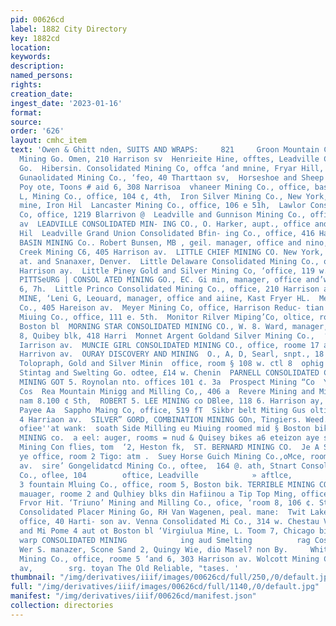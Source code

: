```yaml
---
pid: 00626cd
label: 1882 City Directory
key: 1882cd
location: 
keywords: 
description: 
named_persons: 
rights: 
creation_date: 
ingest_date: '2023-01-16'
format: 
source: 
order: '626'
layout: cmhc_item
text: 'Owen & Ghitt nden, SUITS AND WRAPS:     821     Groon Mountain Consolidated
  Mining Go. Omen, 210 Harrison sv  Henrieite Hine, offtes, Leadville Con, Min- tng
  Go.  Hibersin. Consolidated Mining Co, offca ‘and mnine, Fryar Hill,  Highland Chiot
  Gunaolidated Mining Co., ‘feo, 40 Tharttaon sv,  Horseshoe and Sheep Monutan Mining
  Poy ote, Toons # aid 6, 308 Narrisoa  vhaneer Mining Co., office, basoment Conzt  Ida
  L, Mining Co., office, 104 ¢, 4th,  Iron Silver Mining Co., New York, office ‘and
  mine, Iron Hil  Lancaster Mining Co., office, 106 e 51h,  Lawlor Consoliduted Mining
  Co, office, 1219 Blarrivon @  Leadville and Gunnison Mining Co., office, 408 Harrieou
  av  LEADVILLE CONSOLIDATED MIN- ING CO., O. Harker, aupt., office and mine, Carhonata
  Hil  Leadville Grand Union Consolidated Bfin- ing Co., office, 416 Harrison ay,  LEE
  BASIN MINING Co.. Robert Bunsen, MB , geil. manager, office and nino, Fryer  Lime
  Creek Mining C6, 405 Harrison av.  LITTLE CHIEF MINING CO. New York, 8. F. Plersou,
  at. and Snanaxer, Denver.  Little Delaware Consolidated Mining Co., oftice, 219
  Harrison ay.  Little Piney Gold and Silver Mining Co, ‘office, 119 w. 6th  LITTLE
  PITTSeURG | CONSOL ATED MINING GO., EC. Gi min, manager, office and’works ‘head
  6, 7h.  Little Princo Consolidated Mining Co., office, 210 Harrison av.  MATCHLESS
  MINE, ‘Leni G, Leouard, manager, office and aiine, Kast Fryer HL.  Melly Mibing
  Co., 405 Hareison av.  Meyer Mining Co, office, Harrison Reduc- tian Works,  Mishawaka
  Miuing Co., office, 111 e. 5th.  Monitor Rilver Miping’Co, oltice, room 4 ‘ani 5,
  Boston bl  MORNING STAR CONSOLIDATED MINING CO., W. 8. Ward, manager, roomw # and
  8, Quibey blk, 418 Harri  Monnet Argent Goldand Silver Mining Co.,  ‘office S15
  Iarrison av.  MUNCIE GIRL CONSOLIDATED MINING CO., office, roome 17 aud 18, 802
  Harrivon av.  OURAY DISCOVERY AND MINING  O., A, D, Searl, snpt., 18 Harricon,  ay,                                               Now,
  Tolopraph, Gold and Silver Minin  office, room § 108 w. ctl 8  ophig doasolidated
  Stintag and Swelting Go. odtee, £14 w. Chenin  PARNELL CONSOLIDATED COLD AND SILVER
  MINING GOT 5. Roynolan nto. offices 101 ¢. 3a  Prospect Mining “Co  Yoram, Minn
  Cos  Rea Mountain Minigg and Milling Co,, 406 a  Revere Mining and Miling Co,, offlco,
  nam 8.100 ¢ Sth,  ROBERT 5. LEE MINING co DBlee, 118 6. Harrison ay, oud af boinc,
  Payee Aa  Sappho Maing Co, office, 519 fT  Sikbr belt Miting Gus oltiee, room a
  4 Harriaon av.  SILVER” GORD, COMBINATION MINING GOn, Tingiers. Weed. fon Duungee
  ofiee''at wank:  soath Side Milling eu Miuing roomed mid § Boston bik,  STERLING
  MINING co.  a eel: auger, rooms = nud & Quisey bikes a6 eteizon aye stat of thowest
  Mining Con flies, tom  ‘2, Heston fk,  ST. BERNARD MINING CO.  Je A Surldans Ree
  ye office, room 2 Tigo: atm .  Suey Horse Guich Mining Co.,oMce, room Yo, bo8 Herrieou
  av.  sire’ Gongelidatcd Mining Co., oftee,  164 @. ath, Stnart Consolidated Mining
  Co., oflee, 104        oftice, Leadville            » aftlce,        ‘vabor Shoor,
  3 fountain Mluing Co., office, room 5, Boston bik. TERRIBLE MINING CO-» y. L. Charch,
  mauager, roome 2 and Qulhiey blks din Hafiinou a Tip Top Ming, office and works,
  Frvor Hit. ‘Triuno’ Mining and Milling Co., ofice, ‘room 8, 106 ¢. Sth. ‘Twin Lakes
  Consolidated Placer Mining Go, RH Van Wagenen, peal. mane:  Twit Lakes Mining Go.,
  office, 40 Harti- son av. Venna Consolidated Mi Co., 314 w. Chestau Vietor “Mining
  and Mi Pome 4 aut ot Boston bl ‘Virgiulua Mine, L. Toom 7, Chicago bik., 100.6.  ‘Charles_manayer,
  warp CONSOLIDATED MINING            ing aud Smelting          rag Cos offer,     Ban
  Wer S. manazer, Scone Sand 2, Quingy Wie, dio Masel? non By.     White''s Gulch
  Mining Co., office, roome 5 ‘and 6, 303 Harrison av. Wolcott Mining Co., 405 Harrison
  av,        srg. toyan The Old Reliable, "tases. '
thumbnail: "/img/derivatives/iiif/images/00626cd/full/250,/0/default.jpg"
full: "/img/derivatives/iiif/images/00626cd/full/1140,/0/default.jpg"
manifest: "/img/derivatives/iiif/00626cd/manifest.json"
collection: directories
---
```

